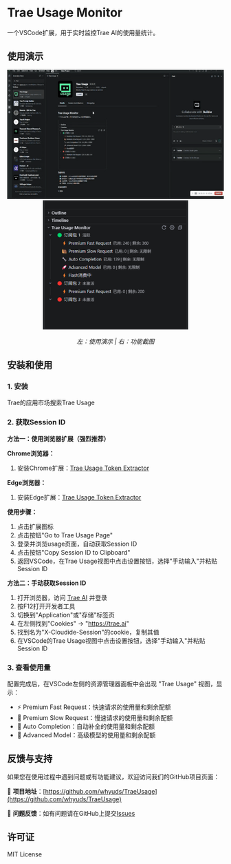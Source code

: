 # Trae Usage Monitor

一个VSCode扩展，用于实时监控Trae AI的使用量统计。

## 使用演示

<div align="center">
  <img src="img/traeusage_shot.gif" alt="使用演示" height="300" style="margin-right: 20px;">
  <img src="img/img.png" alt="功能截图" height="300">
</div>

<p align="center">
  <em>左：使用演示 | 右：功能截图</em>
</p>


## 安装和使用

### 1. 安装

Trae的应用市场搜索Trae Usage

### 2. 获取Session ID

**方法一：使用浏览器扩展（强烈推荐）**

**Chrome浏览器：**
1. 安装Chrome扩展：[Trae Usage Token Extractor](https://chromewebstore.google.com/detail/edkpaodbjadikhahggapfilgmfijjhei?utm_source=item-share-cb)

**Edge浏览器：**
1. 安装Edge扩展：[Trae Usage Token Extractor](https://microsoftedge.microsoft.com/addons/detail/webelementtracker/leopdblngeedggognlgokdlfpiojalji)

**使用步骤：**
1. 点击扩展图标
2. 点击按钮"Go to Trae Usage Page"
3. 登录并浏览usage页面，自动获取Session ID
4. 点击按钮"Copy Session ID to Clipboard"
5. 返回VSCode，在Trae Usage视图中点击设置按钮，选择"手动输入"并粘贴Session ID

**方法二：手动获取Session ID**

1. 打开浏览器，访问 [Trae AI](https://trae.ai) 并登录
2. 按F12打开开发者工具
3. 切换到"Application"或"存储"标签页
4. 在左侧找到"Cookies" → "https://trae.ai"
5. 找到名为"X-Cloudide-Session"的cookie，复制其值
6. 在VSCode的Trae Usage视图中点击设置按钮，选择"手动输入"并粘贴Session ID


### 3. 查看使用量

配置完成后，在VSCode左侧的资源管理器面板中会出现 "Trae Usage" 视图，显示：

- ⚡ Premium Fast Request：快速请求的使用量和剩余配额
- 🐌 Premium Slow Request：慢速请求的使用量和剩余配额  
- 🔧 Auto Completion：自动补全的使用量和剩余配额
- 🚀 Advanced Model：高级模型的使用量和剩余配额


## 反馈与支持

如果您在使用过程中遇到问题或有功能建议，欢迎访问我们的GitHub项目页面：

🔗 **项目地址**：[https://github.com/whyuds/TraeUsage](https://github.com/whyuds/TraeUsage)

💬 **问题反馈**：如有问题请在GitHub上提交[Issues](https://github.com/whyuds/TraeUsage/issues)

## 许可证

MIT License